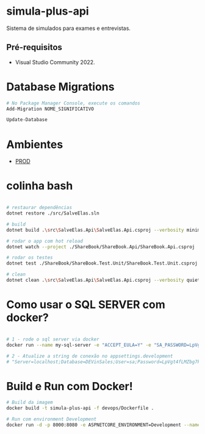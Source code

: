 # simula-plus-api

Sistema de simulados para exames e entrevistas.

## Pré-requisitos
- Visual Studio Community 2022.


# Database Migrations
```bash
# No Package Manager Console, execute os comandos
Add-Migration NOME_SIGNIFICATIVO

Update-Database
```
# Ambientes 
- [PROD](https://mock-exams.pegasus-soft.com.br//swagger)


# colinha bash

```bash

# restaurar dependências
dotnet restore ./src/SalveElas.sln

# build
dotnet build .\src\SalveElas.Api\SalveElas.Api.csproj --verbosity minimal

# rodar o app com hot reload
dotnet watch --project ./ShareBook/ShareBook.Api/ShareBook.Api.csproj

# rodar os testes
dotnet test ./ShareBook/ShareBook.Test.Unit/ShareBook.Test.Unit.csproj

# clean
dotnet clean .\src\SalveElas.Api\SalveElas.Api.csproj --verbosity quiet

```


# Como usar o SQL SERVER com docker?
```bash

# 1 - rode o sql server via docker
docker run --name my-sql-server -e "ACCEPT_EULA=Y" -e "SA_PASSWORD=LpVgt4fLMZbg7kcp" -p 1433:1433 -d mcr.microsoft.com/mssql/server:2022-latest 

# 2 - Atualize a string de conexão no appsettings.development
# "Server=localhost;Database=DEVinSales;User=sa;Password=LpVgt4fLMZbg7kcp"

```

# Build e Run com Docker!
```bash
# Build da imagem
docker build -t simula-plus-api -f devops/Dockerfile .

# Run com environment Development
docker run -d -p 8000:8080 -e ASPNETCORE_ENVIRONMENT=Development --name simula-plus-container simula-plus-api
```
